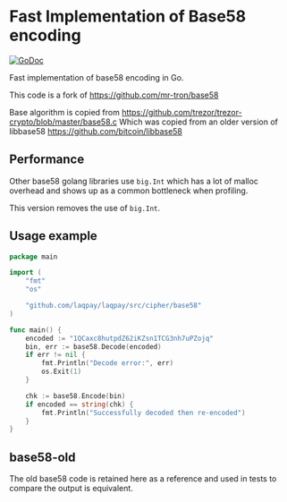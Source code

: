 # Fast Implementation of Base58 encoding

[![GoDoc](https://godoc.org/github.com/laqpay/laqpay/src/cipher/base58?status.svg)](https://godoc.org/github.com/laqpay/laqpay/src/cipher/base58)

Fast implementation of base58 encoding in Go.

This code is a fork of https://github.com/mr-tron/base58

Base algorithm is copied from https://github.com/trezor/trezor-crypto/blob/master/base58.c
Which was copied from an older version of libbase58 https://github.com/bitcoin/libbase58

## Performance

Other base58 golang libraries use `big.Int` which has a lot of malloc overhead and shows up as a common bottleneck when profiling.

This version removes the use of `big.Int`.

## Usage example

```go
package main

import (
	"fmt"
	"os"

	"github.com/laqpay/laqpay/src/cipher/base58"
)

func main() {
	encoded := "1QCaxc8hutpdZ62iKZsn1TCG3nh7uPZojq"
	bin, err := base58.Decode(encoded)
	if err != nil {
		fmt.Println("Decode error:", err)
		os.Exit(1)
	}

	chk := base58.Encode(bin)
	if encoded == string(chk) {
		fmt.Println("Successfully decoded then re-encoded")
	}
}
```

## base58-old

The old base58 code is retained here as a reference and used in tests to compare the output is equivalent.
